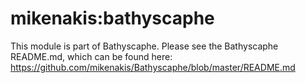 # mikenakis:bathyscaphe

This module is part of Bathyscaphe.
Please see the Bathyscaphe README.md, which can be found here:
https://github.com/mikenakis/Bathyscaphe/blob/master/README.md
